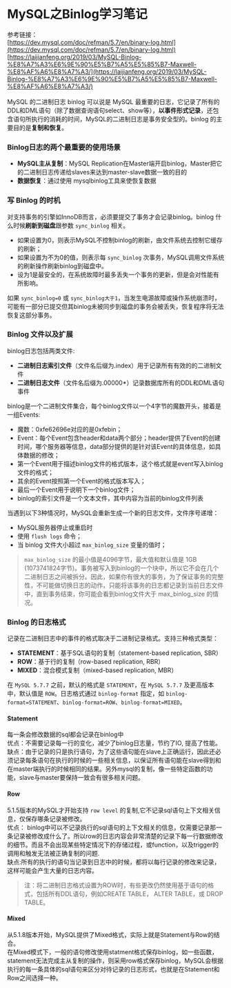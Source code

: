 # MySQL之Binlog学习笔记

参考链接：<br />[https://dev.mysql.com/doc/refman/5.7/en/binary-log.html](https://dev.mysql.com/doc/refman/5.7/en/binary-log.html)<br />[https://laijianfeng.org/2019/03/MySQL-Binlog-%E8%A7%A3%E6%9E%90%E5%B7%A5%E5%85%B7-Maxwell-%E8%AF%A6%E8%A7%A3/](https://laijianfeng.org/2019/03/MySQL-Binlog-%E8%A7%A3%E6%9E%90%E5%B7%A5%E5%85%B7-Maxwell-%E8%AF%A6%E8%A7%A3/)<br />
<br />MySQL 的二进制日志 binlog 可以说是 MySQL 最重要的日志，它记录了所有的DDL和DML语句（除了数据查询语句select、show等），**以事件形式记录**，还包含语句所执行的消耗的时间，MySQL的二进制日志是事务安全型的。binlog 的主要目的是**复制和恢复**。
<a name="b1umi"></a>
### Binlog日志的两个最重要的使用场景

- **MySQL主从复制**：MySQL Replication在Master端开启binlog，Master把它的二进制日志传递给slaves来达到master-slave数据一致的目的
- **数据恢复**：通过使用 mysqlbinlog工具来使恢复数据



<a name="ZZFA7"></a>
### 写 Binlog 的时机
对支持事务的引擎如InnoDB而言，必须要提交了事务才会记录binlog。binlog 什么时候**刷新到磁盘**跟参数 `sync_binlog` 相关。

- 如果设置为0，则表示MySQL不控制binlog的刷新，由文件系统去控制它缓存的刷新；
- 如果设置为不为0的值，则表示每 `sync_binlog` 次事务，MySQL调用文件系统的刷新操作刷新binlog到磁盘中。
- 设为1是最安全的，在系统故障时最多丢失一个事务的更新，但是会对性能有所影响。

如果 `sync_binlog=0` 或 `sync_binlog大于1`，当发生电源故障或操作系统崩溃时，可能有一部分已提交但其binlog未被同步到磁盘的事务会被丢失，恢复程序将无法恢复这部分事务。<br />

<a name="HUyEq"></a>
### Binlog 文件以及扩展
binlog日志包括两类文件:

- **二进制日志索引文件**（文件名后缀为.index）用于记录所有有效的的二进制文件
- **二进制日志文件**（文件名后缀为.00000*）记录数据库所有的DDL和DML语句事件

binlog是一个二进制文件集合，每个binlog文件以一个4字节的魔数开头，接着是一组Events:

- 魔数：0xfe62696e对应的是0xfebin；
- Event：每个Event包含header和data两个部分；header提供了Event的创建时间，哪个服务器等信息，data部分提供的是针对该Event的具体信息，如具体数据的修改；
- 第一个Event用于描述binlog文件的格式版本，这个格式就是event写入binlog文件的格式；
- 其余的Event按照第一个Event的格式版本写入；
- 最后一个Event用于说明下一个binlog文件；
- binlog的索引文件是一个文本文件，其中内容为当前的binlog文件列表

当遇到以下3种情况时，MySQL会重新生成一个新的日志文件，文件序号递增：

- MySQL服务器停止或重启时
- 使用 `flush logs` 命令；
- 当 binlog 文件大小超过 `max_binlog_size` 变量的值时；
> `max_binlog_size` 的最小值是4096字节，最大值和默认值是 1GB (1073741824字节)。事务被写入到binlog的一个块中，所以它不会在几个二进制日志之间被拆分。因此，如果你有很大的事务，为了保证事务的完整性，不可能做切换日志的动作，只能将该事务的日志都记录到当前日志文件中，直到事务结束，你可能会看到binlog文件大于 max_binlog_size 的情况。

<a name="rEoeT"></a>
### Binlog 的日志格式
记录在二进制日志中的事件的格式取决于二进制记录格式。支持三种格式类型：

- **STATEMENT**：基于SQL语句的复制（statement-based replication, SBR）
- **ROW**：基于行的复制（row-based replication, RBR）
- **MIXED**：混合模式复制（mixed-based replication, MBR）

在 `MySQL 5.7.7` 之前，默认的格式是 `STATEMENT`，在 `MySQL 5.7.7` 及更高版本中，默认值是 `ROW`。日志格式通过 `binlog-format` 指定，如 `binlog-format=STATEMENT`、`binlog-format=ROW`、`binlog-format=MIXED`。
<a name="gRVQU"></a>
#### Statement
每一条会修改数据的sql都会记录在binlog中<br />优点：不需要记录每一行的变化，减少了binlog日志量，节约了IO, 提高了性能。<br />缺点：由于记录的只是执行语句，为了这些语句能在slave上正确运行，因此还必须记录每条语句在执行的时候的一些相关信息，以保证所有语句能在slave得到和在master端执行的时候相同的结果。另外mysql的复制，像一些特定函数的功能，slave与master要保持一致会有很多相关问题。
<a name="oMT1F"></a>
#### Row
5.1.5版本的MySQL才开始支持 `row level` 的复制,它不记录sql语句上下文相关信息，仅保存哪条记录被修改。<br />优点： binlog中可以不记录执行的sql语句的上下文相关的信息，仅需要记录那一条记录被修改成什么了。所以row的日志内容会非常清楚的记录下每一行数据修改的细节。而且不会出现某些特定情况下的存储过程，或function，以及trigger的调用和触发无法被正确复制的问题.<br />缺点:所有的执行的语句当记录到日志中的时候，都将以每行记录的修改来记录，这样可能会产生大量的日志内容。
> 注：将二进制日志格式设置为ROW时，有些更改仍然使用基于语句的格式，包括所有DDL语句，例如CREATE TABLE， ALTER TABLE，或 DROP TABLE。

<a name="8SGdm"></a>
#### Mixed
从5.1.8版本开始，MySQL提供了Mixed格式，实际上就是Statement与Row的结合。<br />在Mixed模式下，一般的语句修改使用statment格式保存binlog，如一些函数，statement无法完成主从复制的操作，则采用row格式保存binlog，MySQL会根据执行的每一条具体的sql语句来区分对待记录的日志形式，也就是在Statement和Row之间选择一种。
